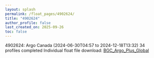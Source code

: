 ```yaml
---
layout: splash
permalink: /float_pages/4902624/
title: "4902624"
author_profile: false
last_created_on: 2025-09-26
toc: false
---
```

 
4902624: Argo Canada (2024-06-30T04:57 to 2024-12-18T13:32)
34 profiles completed
Individual float file download: [BGC_Argo_Plus_Global](https://ftp.soest.hawaii.edu/bgc_argo_plus/Individual_Floats/outliers_removed/4902624_Sprof_processed.nc)
